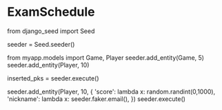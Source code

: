 # ExamSchedule
from django_seed import Seed

seeder = Seed.seeder()

from myapp.models import Game, Player
seeder.add_entity(Game, 5)
seeder.add_entity(Player, 10)

inserted_pks = seeder.execute()

seeder.add_entity(Player, 10, {
    'score':    lambda x: random.randint(0,1000),
    'nickname': lambda x: seeder.faker.email(),
})
seeder.execute()
